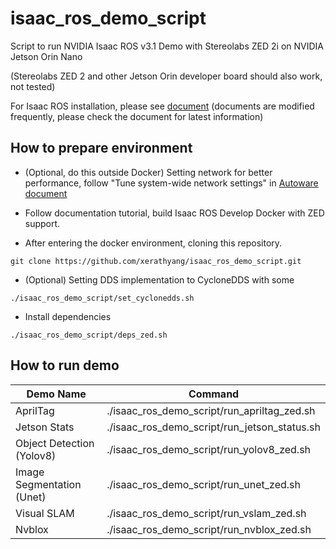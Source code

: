 # isaac_ros_demo_script
Script to run NVIDIA Isaac ROS v3.1 Demo with Stereolabs ZED 2i on NVIDIA Jetson Orin Nano

(Stereolabs ZED 2 and other Jetson Orin developer board should also work, not tested)

For Isaac ROS installation, please see [document](https://nvidia-isaac-ros.github.io/)
(documents are modified frequently, please check the document for latest information)

## How to prepare environment

* (Optional, do this outside Docker) Setting network for better performance, follow "Tune system-wide network settings" in [Autoware document](https://autowarefoundation.github.io/autoware-documentation/main/installation/additional-settings-for-developers/network-configuration/dds-settings/#tune-system-wide-network-settings)

* Follow documentation tutorial, build Isaac ROS Develop Docker with ZED support.

* After entering the docker environment, cloning this repository.
```
git clone https://github.com/xerathyang/isaac_ros_demo_script.git
```

* (Optional) Setting DDS implementation to CycloneDDS with some 
```
./isaac_ros_demo_script/set_cyclonedds.sh
```

* Install dependencies
```
./isaac_ros_demo_script/deps_zed.sh
```

## How to run demo
| Demo Name                 | Command                                           |
| ------------------------- | ------------------------------------------------- |
| AprilTag                  | ./isaac_ros_demo_script/run_apriltag_zed.sh       |
| Jetson Stats              | ./isaac_ros_demo_script/run_jetson_status.sh      |
| Object Detection (Yolov8) | ./isaac_ros_demo_script/run_yolov8_zed.sh         |
| Image Segmentation (Unet) | ./isaac_ros_demo_script/run_unet_zed.sh           |
| Visual SLAM               | ./isaac_ros_demo_script/run_vslam_zed.sh          |
| Nvblox                    | ./isaac_ros_demo_script/run_nvblox_zed.sh         |
